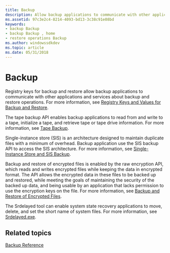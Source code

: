 ```yaml
---
title: Backup
description: Allow backup applications to communicate with other applications and services about backup and restore operations. Perform tape backup, initialize tape, and retrieve tape drive information. Maintain duplicate files with single-instance store (SIS).
ms.assetid: 97c3e2c4-8214-4093-bd13-3c38c91e08bd
keywords:
- backup Backup
- backup Backup , home
- restore operations Backup
ms.author: windowssdkdev
ms.topic: article
ms.date: 05/31/2018
---
```


# Backup

Registry keys for backup and restore allow backup applications to communicate with other applications and services about backup and restore operations. For more information, see [Registry Keys and Values for Backup and Restore](registry-keys-for-backup-and-restore.md).

The tape backup API enables backup applications to read from and write to a tape, initialize a tape, and retrieve tape or tape drive information. For more information, see [Tape Backup](tape-backup.md).

Single-instance store (SIS) is an architecture designed to maintain duplicate files with a minimum of overhead. Backup application use the SIS backup API to access the SIS architecture. For more information, see [Single-Instance Store and SIS Backup](single-instance-store-and-sis-backup.md).

Backup and restore of encrypted files is enabled by the raw encryption API, which reads and writes encrypted files while keeping the data in encrypted format. The API allows the encrypted data in these files to be backed up and restored, while meeting the goals of maintaining the security of the backed up data, and being usable by an application that lacks permission to use the encryption keys on the file. For more information, see [Backup and Restore of Encrypted Files](https://msdn.microsoft.com/library/windows/desktop/aa363783).

The Srdelayed tool can enable system state recovery applications to move, delete, and set the short name of system files. For more information, see [Srdelayed.exe](srdelayed-exe.md).

## Related topics

<dl> <dt>

[Backup Reference](backup-reference.md)
</dt> </dl>

 

 




